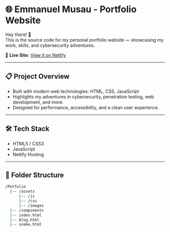# 🌐 Emmanuel Musau - Portfolio Website

Hey there! 👋  
This is the source code for my personal portfolio website — showcasing my work, skills, and cybersecurity adventures.

🚀 **Live Site:** [View it on Netlify](https://emusau.netlify.app)

---

## 📋 Project Overview

- Built with modern web technologies: HTML, CSS, JavaScript
- Highlights my adventures in cybersecurity, penetration testing, web development, and more.
- Designed for performance, accessibility, and a clean user experience.

---

## 🛠️ Tech Stack

- HTML5 / CSS3
- JavaScript 
- Netlify Hosting

---

## 📂 Folder Structure

```bash
/Potfolio
  |-- /assets
      |-- /js
      |-- /css
      |-- /images
  |-- /components
  |-- index.html
  |-- blog.html
  |-- snake.html
